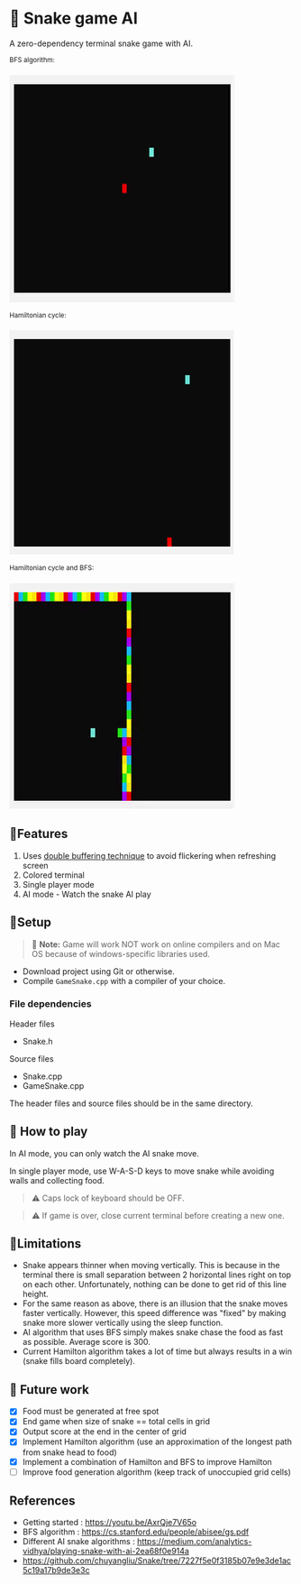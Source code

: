 # 🐍 Snake game AI
A zero-dependency terminal snake game with AI.

<sup>BFS algorithm:</sup>

![](Media/UpdatedSnakeGif.gif)

<sup>Hamiltonian cycle:</sup>

![](Media/HamiltonGif.gif)

<sup>Hamiltonian cycle and BFS:</sup>

![](Media/LatestAI.gif)

## 🌟Features
1. Uses [double buffering technique](https://en.wikipedia.org/wiki/Multiple_buffering) to avoid flickering when refreshing screen
2. Colored terminal
3. Single player mode 
4. AI mode - Watch the snake AI play

## 🚀Setup
> 🔴 **Note:** Game will work NOT work on online compilers and on Mac OS because of windows-specific libraries used.

- Download project using Git or otherwise.
- Compile `GameSnake.cpp` with a compiler of your choice.

### File dependencies
Header files  
  - Snake.h

Source files
  - Snake.cpp
  - GameSnake.cpp

The header files and source files should be in the same directory.

## 📰 How to play

In AI mode, you can only watch the AI snake move. 

In single player mode, use W-A-S-D keys to move snake while avoiding walls and collecting food. 

> ⚠️ Caps lock of keyboard should be OFF.

> ⚠️ If game is over, close current terminal before creating a new one.

## 🛑Limitations
- Snake appears thinner when moving vertically. This is because in the terminal there is small separation between 2 horizontal lines right on top on each other. Unfortunately, nothing can be done to get rid of this line height. 
- For the same reason as above, there is an illusion that the snake moves faster vertically. However, this speed difference was "fixed" by making snake more slower vertically using the sleep function. 
- AI algorithm that uses BFS simply makes snake chase the food as fast as possible. Average score is 300.
- Current Hamilton algorithm takes a lot of time but always results in a win (snake fills board completely).

## 🔮 Future work
- [x] Food must be generated at free spot
- [x] End game when size of snake ==  total cells in grid
- [x] Output score at the end in the center of grid
- [x] Implement Hamilton algorithm (use an approximation of the longest path from snake head to food)
- [x] Implement a combination of Hamilton and BFS to improve Hamilton
- [ ] Improve food generation algorithm (keep track of unoccupied grid cells)

## References
- Getting started : https://youtu.be/AxrQje7V65o 
- BFS algorithm : https://cs.stanford.edu/people/abisee/gs.pdf
- Different AI snake algorithms : https://medium.com/analytics-vidhya/playing-snake-with-ai-2ea68f0e914a
- https://github.com/chuyangliu/Snake/tree/7227f5e0f3185b07e9e3de1ac5c19a17b9de3e3c
